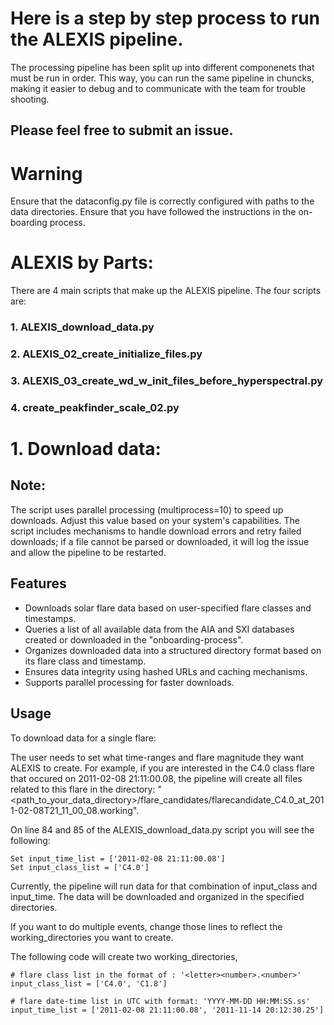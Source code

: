 # Here is a step by step process to run the ALEXIS pipeline. 
The processing pipeline has been split up into different componenets that must be run in order. 
This way, you can run the same pipeline in chuncks, making it easier to debug and to communicate with the team for trouble shooting. 
## Please feel free to submit an issue. 
# Warning
Ensure that the dataconfig.py file is correctly configured with paths to the data directories.
Ensure that you have followed the instructions in the on-boarding process. 


# ALEXIS by Parts:
There are 4 main scripts that make up the ALEXIS pipeline. The four scripts are:
### 1. ALEXIS_download_data.py
### 2. ALEXIS_02_create_initialize_files.py
### 3. ALEXIS_03_create_wd_w_init_files_before_hyperspectral.py
### 4. create_peakfinder_scale_02.py


# 1. Download data:
## Note:
The script uses parallel processing (multiprocess=10) to speed up downloads. Adjust this value based on your system's capabilities. 
The script includes mechanisms to handle download errors and retry failed downloads; if a file cannot be parsed or downloaded, it will log the issue and allow the pipeline to be restarted.

## Features
- Downloads solar flare data based on user-specified flare classes and timestamps. 
- Queries a list of all available data from the AIA and SXI databases created or downloaded in the "onboarding-process".
- Organizes downloaded data into a structured directory format based on its flare class and timestamp.
- Ensures data integrity using hashed URLs and caching mechanisms.
- Supports parallel processing for faster downloads.

## Usage
To download data for a single flare:

The user needs to set what time-ranges and flare magnitude they want ALEXIS to create. 
For example, if you are interested in the C4.0 class flare that occured on 2011-02-08 21:11:00.08, the pipeline will create all files related to this flare in the directory: "<path_to_your_data_directory>/flare_candidates/flarecandidate_C4.0_at_2011-02-08T21_11_00_08.working".

On line 84 and 85 of the ALEXIS_download_data.py script you will see the following:

``` 
Set input_time_list = ['2011-02-08 21:11:00.08']
Set input_class_list = ['C4.0']

```

Currently, the pipeline will run data for that combination of input_class and input_time. The data will be downloaded and organized in the specified directories.

If you want to do multiple events, change those lines to reflect the working_directories you want to create. 



The following code will create two working_directories, 

```
# flare class list in the format of : '<letter><number>.<number>'
input_class_list = ['C4.0', 'C1.8']

# flare date-time list in UTC with format: 'YYYY-MM-DD HH:MM:SS.ss'
input_time_list = ['2011-02-08 21:11:00.08', '2011-11-14 20:12:30.25']

```





